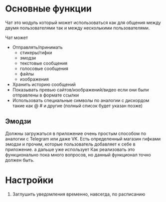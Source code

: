 
# Основные функции

Чат это модуль который может использоваться как для общения между двумя пользователями так и между несколькими пользователями. 

Чат может 

-  Отправлять/принимать
	- стикеры/гифки
	- эмодзи
	- текстовые сообщения
	- голосовые сообщения
	- файлы
	- изображения
- Хранить историю сообщений
- Показывать превью сайтов/изображений/видео если они были отправлены в формате ссылки
- Использовать специальные символы по аналогии с дискордом такие как @ # и другие (полный список будет указан позже)

## Эмодзи
Должны загружаться в приложение очень простым способом по аналогии с Telegram или даже VK. 
Есть определенный магазин гифками эмодзи и прочим, которые пользователь добавляет к себе в приложение. а дальше уже использует 
Как реализовать это функционально пока много вопросов, но данный функционал точно должен быть.



# Настройки
1. Заглушить уведомления временно, навсегда, по расписанию 
